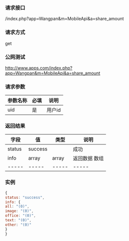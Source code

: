 ### **请求接口**
/index.php?app=Wangpan&m=MobileApi&a=share_amount

### **请求方式**
get

### **公网测试**
http://www.apps.com/index.php?app=Wangpan&m=MobileApi&a=share_amount

### **请求参数**

| 参数名称  |必填|     说明      |
|------|-----|------|
| uid     | 是 |   用户id   |

### **返回结果**
|字段       |值             |类型    |说明           |
| --------- |--------      |--------|--------       |
|status       |success      |  |成功  |
|info       |array         |array  |返回数据 数组    |
|-----      |-----         |-----  |-----           |



### 实例

``` javascript
{
status: "success",
info: {
all: "(0)",
image: "(0)",
office: "(0)",
text: "(0)",
other: "(0)"
}
}
